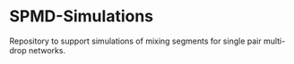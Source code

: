 # SPMD-Simulations
Repository to support simulations of mixing segments for single pair multi-drop networks.
